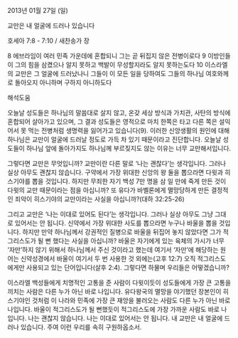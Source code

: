 2013년 01월 27일 (일)

교만은 내 얼굴에 드러나 있습니다



호세아 7:8 - 7:10 / 새찬송가  장


8 에브라임이 여러 민족 가운데에 혼합되니 그는 곧 뒤집지 않은 전병이로다
9 이방인들이 그의 힘을 삼켰으나 알지 못하고 백발이 무성할지라도 알지 못하는도다
10 이스라엘의 교만은 그 얼굴에 드러났나니 그들이 이 모든 일을 당하여도 그들의 하나님 여호와께로 돌아오지 아니하며 구하지 아니하도다

해석도움





오늘날 성도들은 하나님의 말씀대로 살지 않고, 온갖 세상 방식과 가치관, 사탄의 방식에 혼합되어 살아가고 있으며, 그 결과 성도들은 영적으로 마치 한쪽은 타고 다른 쪽은 설익어서 못 먹는 전병처럼 생명력을 잃어가고 있습니다(9). 이러한 신앙생활의 원인에 대해 하나님은 교만이 얼굴에 드러날 정도로 가득 차 있기 때문이라고 진단합니다. 오늘날 성도들이 하나님 앞에 돌아가지도 하나님께 부르짖지도 않는 이유는 너무 교만해서입니다. 

그렇다면 교만은 무엇입니까? 교만이란 다른 말로 ‘나는 괜찮다’는 생각입니다. 그러나 실상 아무도 괜찮지 않습니다. 구약에서 가장 위대한 신앙의 왕 둘을 뽑으라면 다윗과 히스기야를 뽑을 것입니다. 하지만 무죄한 자기 백성 7만 명을 삼 일 만에 죽게 만든 것이 다윗의 교만 때문이라는 점을 아십니까? 또 유다가 바벨론에게 멸망당하게 만든 결정적인 죄악이 히스기야의 교만이라는 사실을 아십니까?(대하 32:25-26)

그리고 교만은 ‘나는 이대로 있어도 된다’는 생각입니다. 그러나 실상 아무도 그냥 그대로 있어서는 안 됩니다. 신약에서 가장 위대한 사도를 뽑으라면 누구나 바울을 뽑을 것입니다. 하지만 만약 하나님께서 강권적인 질병으로 바울을 뒤집어 놓지 않았다면 그가 적그리스도가 될 뻔 했다는 사실을 아십니까? 바울은 자기에게 있는 육체의 가시가 너무 ‘자만’하지 않기 위해서 하나님께서 주신 것이라고 했는데 여기서 ‘자만’에 해당하는 원어는 신약성경에서 바울이 여기서 두 번 사용한 것 외에는(고후 12:7) 오직 적그리스도에게만 사용되고 있는 단어입니다(살후 2:4). 그렇다면 하물며 우리들은 어떻겠습니까? 

이스라엘 백성들에게 치명적인 고통을 준 사람이 다윗이듯이 성도들에게 가장 큰 고통을 끼치는 사람은 다른 누가 아닌 바로 나입니다. 유다왕국의 멸망을 야기했던 장본인이 히스기야인 것처럼 이 나라와 민족에 가장 큰 재앙을 불러오는 사람도 다른 누가 아닌 바로 나입니다. 바울이 적그리스도가 될 뻔했듯이 적그리스도에 가장 가까운 사람도 바로 나입니다. 나는 괜찮지 않습니다. 나는 이대로 있어서는 안 됩니다. 내 교만은 내 얼굴에 드러나 있습니다. 주여 이런 우리를 속히 구원하옵소서.
